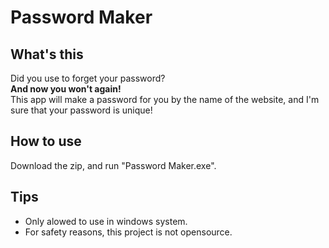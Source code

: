 # Password Maker

## What's this

Did you use to forget your password?  
**And now you won't again!**  
This app will make a password for you by the name of the website, and I'm sure that your password is unique!

## How to use

Download the zip, and run "Password Maker.exe".

## Tips

* Only alowed to use in windows system.
* For safety reasons, this project is not opensource.
